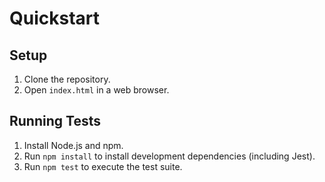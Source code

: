 # Quickstart

## Setup

1.  Clone the repository.
2.  Open `index.html` in a web browser.

## Running Tests

1.  Install Node.js and npm.
2.  Run `npm install` to install development dependencies (including Jest).
3.  Run `npm test` to execute the test suite.
